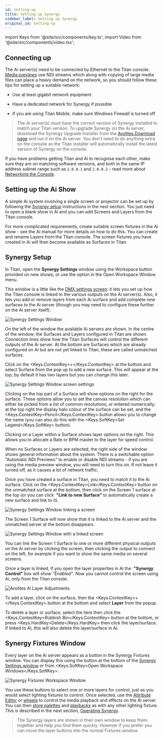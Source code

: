 ```yaml
---
id: setting-up
title: Setting up Synergy
sidebar_label: Setting up Synergy
original_id: setting-up
---
```


import Keys from '@site/src/components/key.ts';
import Video from '@site/src/components/video.tsx';

## Connecting up

The Ai server(s) need to be connected by Ethernet to the Titan console.
[Media previews](operating-synergy.md#media-viewer) use NDI streams which along with copying of large media
files can place a heavy demand on the network, so you should follow
these tips for setting up a suitable network:

-   Use at least gigabit network equipment

-   Have a dedicated network for Synergy if possible

-   If you are using Titan Mobile, make sure Windows Firewall is turned
    off

> The Ai server(s) must have the correct version of Synergy installed  to match your Titan version. To upgrade Synergy on the Ai server, download the Synergy Upgrade Installer from the 
[Avolites Download page](https://www.avolites.com/software/latest-version) and run it on the Ai server. You don't need to do anything extra on the console as the Titan installer will automatically install the latest version of Synergy on the console. 

If you have problems getting Titan and Ai to recognise each other, make
sure they are on matching software versions, and both in the same IP
address subnet range such as `2.0.0.1` and `2.0.0.2` - read more about [Networking the Console](../networking.md).


## Setting up the Ai Show

A simple Ai system involving a single screen or projector can be set up
by following the [Synergy setup](#synergy-setup) instructions in the next section. You
just need to open a blank show in Ai and you can add Screens and Layers
from the Titan console.

For more complicated requirements, create suitable screen fixtures in
the Ai show - see the Ai manual for more details on how to do this. You
can create and rename Layers from the Titan console. The screen fixtures
you have created in Ai will then become available as Surfaces in Titan.

## Synergy Setup

In Titan, open the <strong>Synergy Settings</strong> window using the Workspace button
provided on new shows, or use the option in the Open Workspace Window
menu.

This window is a little like the [DMX settings screen](../system-settings/the-system-menu.md#dmx-settings): it lets you set up
how the Titan console is linked to the various outputs on the Ai
server(s). Also, it lets you add or remove layers from each Ai surface
and add complete new surfaces to the Ai server (though you may need to
configure these further on the Ai server itself).

![Synergy Settings Window](/docs/images/Synergy-Settings-Window.png)

On the left of the window the available Ai
servers are shown. In the centre of the window, the Surfaces and Layers
configured in Titan are shown. Connection lines show how the Titan
Surfaces will control the different outputs of the Ai server. At the
bottom are Surfaces which are already configured on Ai but are not yet
linked to Titan, these are called unmatched surfaces.

Click on the <Keys.ContextKey>+</Keys.ContextKey> at the bottom and select Surface from the pop up to add a
new surface. This will appear at the top; by default it has two layers
but you can change this later.

![Synergy Settings Window screen settings](/docs/images/Synergy-Settings-Window-screen-settings.png)

Clicking on the top part of a Surface will
show options on the right for the surface. These options allow you to
set the canvas resolution which can either be picked from a list of
common resolutions, or entered numerically; at the top right the display
halo colour of the surface can be set, and the <Keys.ContextKey>Pencil</Keys.ContextKey> button allows you
to change the name (you can also do this with the <Keys.SoftKey>Set Legend</Keys.SoftKey>
button).

Clicking on a Layer within a Surface shows layer options on the right.
This allows you to allocate a Rate or BPM master to the layer for speed
control.

When no Surfaces or Layers are selected, the right side of the window
shows general information about the system. There is a switchable option
"Automatic NDI Previews" to enable or disable NDI streams - if you are
using the media preview window, you will need to turn this on. If not
leave it turned off, as it causes a lot of network traffic.

Once you have created a surface in Titan, you need to match it to the Ai
surface. Click on the <Keys.ContextKey>Link</Keys.ContextKey> button on the unmatched surface at the
bottom, then click on the Screen 1 surface at the top (or you can click
&nbsp;<strong>"Link to new Surface"</strong> to automatically create a new surface and link to
it).

![Synergy Settings Window linking a screen](/docs/images/Synergy-Settings-Window-linking-a-screen.png)

The Screen 1 Surface will now show that it is linked to the Ai server and the unmatched server at the bottom disappears.

![Synergy Settings Window with a linked screen](/docs/images/Synergy-Settings-Window-with-a-linked-screen.png)

You can link the Screen 1 Surface to one or more different physical
outputs on the Ai server by clicking the screen, then clicking the
output to connect on the left, for example if you want to show the same
media on several screens.

Once a layer is linked, if you open the layer properties in Ai the
&nbsp;<strong>"Synergy Control"</strong> box will show *"Enabled"*. Now you cannot control the
screen using Ai, only from the Titan console.

![Avolites Ai Layer Adjustments](/docs/images/Avolites-Ai-Layer-Adjustments.png)

To add a layer, click on the surface, then the <Keys.ContextKey>+</Keys.ContextKey> button at the bottom
and select <strong>Layer</strong> from the popup.

To delete a layer or surface, select the item then click the <Keys.ContextKey>Rubbish Bin</Keys.ContextKey>
button at the bottom, or press <Keys.HardKey>Delete</Keys.HardKey> then click the layer/surface. If
linked to Ai, this will also delete the layer/surface in Ai.

## Synergy Fixtures Window

Every layer on the Ai server appears as a button in the Synergy Fixtures
window. You can display this using the button at the bottom of the
[Synergy Settings window](#synergy-setup) or from <Keys.SoftKey>Open Workspace Windows</Keys.SoftKey>.

![Synergy Fixtures Workspace Window](/docs/images/Synergy-Fixtures-Workspace-Window.png)

You use these buttons to select one or more layers for control, just as
you would select lighting fixtures to control. Once selected, use the
[Attribute Editor](operating-synergy.md#attribute-editor-for-controlling-ai-layers) or [wheels](../controlling-fixtures/using-the-select-buttons-and-wheels.md#changing-attributes-using-the-wheels) to control the media playback and effects on
the Ai server. You can then [store palettes](../palettes/creating-palettes.md) and [playbacks](../cues/creating-a-cue.md#creating-a-cue) as with any
other lighting fixture. This is described in the next section, [Operating Synergy](operating-synergy.md).

> The Synergy layers are shown in their own window to keep them
together and help you find them quickly. However if you prefer you
can move the layer buttons into the normal Fixtures window.